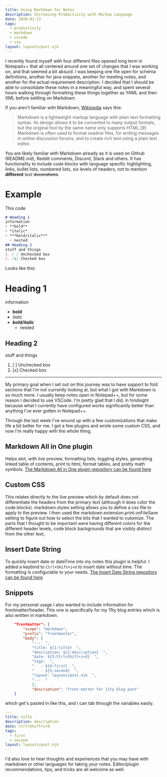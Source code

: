 ```yaml
---
title: Using Markdown for Notes
description: Increasing Productivity with Markup Language
date: 2020-01-13
tags:
  - productivity
  - markdown
  - vscode
  - css
layout: layouts/post.njk
---
```


I recently found myself with four different files opened long term in Notepad++ that all centered around one set of changes that I was working on, and that seemed a bit absurd.  I was keeping one file open for schema definitions, another for java snippets, another for meeting notes, and another for the actual requirement description. I decided that I should be able to consolidate these notes in a meaningful way, and spent several hours walking through formatting these things together as YAML and then XML before settling on Markdown.

If you aren't familiar with Markdown, [Wikipedia](https://en.wikipedia.org/wiki/Markdown) says this:

> Markdown is a lightweight markup language with plain text formatting syntax. Its design allows it to be converted to many output formats, but the original tool by the same name only supports HTML.[9] Markdown is often used to format readme files, for writing messages in online discussion forums, and to create rich text using a plain text editor.

You are likely familiar with Markdown already as it is used on Github (README.md), Reddit comments, Discord, Slack and others. It has functionality to include code blocks with language specific highlighting, links, bullet lists, numbered lists, six levels of headers, not to mention **different** *text* ~~decorations~~.

# Example
This code
```markdown
# Heading 1
information
+ **bold**
+ *italic*
+ ***bold/italic***
  + nested
## Heading 2
stuff and things
1. [ ] Unchecked box
2. [x] Checked box
```

Looks like this:

# Heading 1
information
+ **bold**
+ *italic*
+ ***bold/italic***
  + nested
## Heading 2
stuff and things
1. [ ] Unchecked box
2. [x] Checked box

---

My primary goal when I set out on this journey was to have support to fold sections that I'm not currently looking at, but what I got with Markdown is so much more. I usually keep notes open in Notepad++, but for some reason I decided to use VSCode. I'm pretty glad that I did, in hindsight because what I currently have configured works significantly better than anything I've ever gotten in Notepad++.

Through the last week I've wound up with a few customizations that make life a bit better for me. I got a few plugins and wrote some custom CSS, and now I'm really happy with the whole thing.

## Markdown All in One plugin
Helps alot, with live preview, formatting lists, toggling styles, generating linked table of contents, print to html, format tables, and pretty math symbols.
[The Markdown All in One plugin repository can be found here](https://github.com/yzhang-gh/vscode-markdown)

## Custom CSS
This relates directly to the live preview which by default does not differentiate the headers from the primary text (although it does color the code blocks).  markdown.styles setting allows you to define a css file to apply to the preview.  I then used the markdown.extension.print.onFileSave setting to figure out how to select the bits that I wanted to cutomize. The parts that I thought to be important were having different colors for the different header levels, code block backgrounds that are visibly distinct from the other text,

## Insert Date String
To quickly insert date or dateTime into my notes this plugin is helpful.  I added a keybind to `Ctrl+Shift+i+d` to insert date without time. The formatting is configurable to your needs. [The Insert Date String repository can be found here](https://github.com/jsynowiec/vscode-insertdatestring)

## Snippets
For my personal usage I also wanted to include information for frontmatter/header.  This one is specifically for my 11ty blog entries which is also written in markdown.

```json
	"frontmatter": {
		"scope": "markdown",
		"prefix": "frontmatter",
		"body": [
			"---  ",
			"title: ${1:title}  ",
			"description: ${2:description}  ",
			"date: ${3:Ctrl+Shift+i+d}  ",
			"tags:  ",
			"	- ${4:first}  ",
			"	- ${5:second}  ",
			"layout: layouts/post.njk  ",
			"---  "
			],
			"description": "front-matter for 11ty blog post"
	}
```
which get's pasted in like this, and i can tab through the variables easily.
```yaml
---
title: title
description: description
date: Ctrl+Shift+i+d
tags:
  - first
  - second
layout: layouts/post.njk
---
```

I'd also love to hear thoughts and experiences that you may have with markdown or other languages for taking your notes.  Editor/plugin recommendations, tips, and tricks are all welcome as well.
